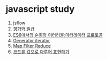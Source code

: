 # javascript study 

1. [jsflow]
2. [평가와 일급]
3. [ES6에서의 순회와 이터러블:이터레이터 프로토콜]
4. [Generator iterator]
5. [Map Filter Reduce]
6. [코드를 값으로 다루어 표현하기]


[jsflow]: https://github.com/harrisleesh/TIL/blob/master/javascript/js-flow.md
[평가와 일급]: https://github.com/harrisleesh/TIL/blob/master/javascript/%ED%8F%89%EA%B0%80%EC%99%80%20%EC%9D%BC%EA%B8%89.md
[ES6에서의 순회와 이터러블:이터레이터 프로토콜]: https://github.com/harrisleesh/TIL/blob/master/javascript/iterable_iterator.md
[Generator iterator]: https://github.com/harrisleesh/TIL/blob/master/javascript/generatoriterator.md
[Map Filter Reduce]: https://github.com/harrisleesh/TIL/blob/master/javascript/.md
[코드를 값으로 다루어 표현하기]: https://github.com/harrisleesh/TIL/blob/master/javascript/.md
